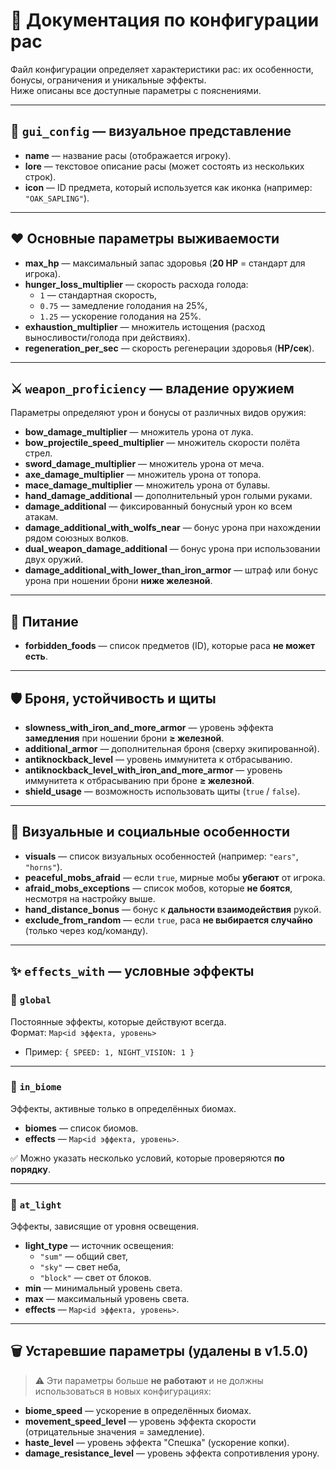 # 📖 Документация по конфигурации рас

Файл конфигурации определяет характеристики рас: их особенности, бонусы, ограничения и уникальные эффекты.  
Ниже описаны все доступные параметры с пояснениями.

---

## 🎨 `gui_config` — визуальное представление
- **name** — название расы (отображается игроку).  
- **lore** — текстовое описание расы (может состоять из нескольких строк).  
- **icon** — ID предмета, который используется как иконка (например: `"OAK_SAPLING"`).

---

## ❤️ Основные параметры выживаемости
- **max_hp** — максимальный запас здоровья (**20 HP** = стандарт для игрока).  
- **hunger_loss_multiplier** — скорость расхода голода:  
  - `1` — стандартная скорость,  
  - `0.75` — замедление голодания на 25%,  
  - `1.25` — ускорение голодания на 25%.  
- **exhaustion_multiplier** — множитель истощения (расход выносливости/голода при действиях).  
- **regeneration_per_sec** — скорость регенерации здоровья (**HP/сек**).  

---

## ⚔️ `weapon_proficiency` — владение оружием
Параметры определяют урон и бонусы от различных видов оружия:  

- **bow_damage_multiplier** — множитель урона от лука.  
- **bow_projectile_speed_multiplier** — множитель скорости полёта стрел.  
- **sword_damage_multiplier** — множитель урона от меча.  
- **axe_damage_multiplier** — множитель урона от топора.  
- **mace_damage_multiplier** — множитель урона от булавы.  
- **hand_damage_additional** — дополнительный урон голыми руками.  
- **damage_additional** — фиксированный бонусный урон ко всем атакам.  
- **damage_additional_with_wolfs_near** — бонус урона при нахождении рядом союзных волков.  
- **dual_weapon_damage_additional** — бонус урона при использовании двух оружий.  
- **damage_additional_with_lower_than_iron_armor** — штраф или бонус урона при ношении брони **ниже железной**.  

---

## 🍗 Питание
- **forbidden_foods** — список предметов (ID), которые раса **не может есть**.  

---

## 🛡️ Броня, устойчивость и щиты
- **slowness_with_iron_and_more_armor** — уровень эффекта **замедления** при ношении брони **≥ железной**.  
- **additional_armor** — дополнительная броня (сверху экипированной).  
- **antiknockback_level** — уровень иммунитета к отбрасыванию.  
- **antiknockback_level_with_iron_and_more_armor** — уровень иммунитета к отбрасыванию при броне **≥ железной**.  
- **shield_usage** — возможность использовать щиты (`true` / `false`).  

---

## 🧬 Визуальные и социальные особенности
- **visuals** — список визуальных особенностей (например: `"ears"`, `"horns"`).  
- **peaceful_mobs_afraid** — если `true`, мирные мобы **убегают** от игрока.  
- **afraid_mobs_exceptions** — список мобов, которые **не боятся**, несмотря на настройку выше.  
- **hand_distance_bonus** — бонус к **дальности взаимодействия** рукой.  
- **exclude_from_random** — если `true`, раса **не выбирается случайно** (только через код/команду).  

---

## ✨ `effects_with` — условные эффекты

### 🔹 `global`
Постоянные эффекты, которые действуют всегда.  
Формат: `Map<id эффекта, уровень>`  
- Пример: `{ SPEED: 1, NIGHT_VISION: 1 }`

---

### 🔹 `in_biome`
Эффекты, активные только в определённых биомах.  
- **biomes** — список биомов.  
- **effects** — `Map<id эффекта, уровень>`.  

✅ Можно указать несколько условий, которые проверяются **по порядку**.  

---

### 🔹 `at_light`
Эффекты, зависящие от уровня освещения.  
- **light_type** — источник освещения:  
  - `"sum"` — общий свет,  
  - `"sky"` — свет неба,  
  - `"block"` — свет от блоков.  
- **min** — минимальный уровень света.  
- **max** — максимальный уровень света.  
- **effects** — `Map<id эффекта, уровень>`.  

---

## 🗑️ Устаревшие параметры (удалены в v1.5.0)
> ⚠️ Эти параметры больше **не работают** и не должны использоваться в новых конфигурациях:
- **biome_speed** — ускорение в определённых биомах.  
- **movement_speed_level** — уровень эффекта скорости (отрицательные значения = замедление).  
- **haste_level** — уровень эффекта "Спешка" (ускорение копки).  
- **damage_resistance_level** — уровень эффекта сопротивления урону.  
